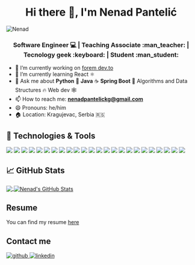 <h1 align="center">Hi there 👋, I'm Nenad Pantelić </h1>

<p align="left"> <img src="https://komarev.com/ghpvc/?username=NenadPantelic" alt="Nenad" /> </p>
  
<h3 align="center">Software Engineer 💻 | Teaching Associate :man_teacher: | Tecnology geek :keyboard: | Student :man_student:</h3>

- 🔭 I’m currently working on [forem dev.to](https://github.com/forem/forem)
- 🌱 I’m currently learning React ⚛️
- 💬 Ask me about **Python** :snake: **Java** :coffee: **Spring Boot** :leaves: Algorithms and Data Structures :fire: Web dev :spider_web:
- 📫 How to reach me: **nenadpantelickg@gmail.com**
- 😄 Pronouns: he/him
- :house: Location: Kragujevac, Serbia :serbia:


## 🔧 Technologies & Tools
![](https://img.shields.io/badge/OS-Linux-informational?style=flat&logo=linux&logoColor=white&color=2bbc8a)
![](https://img.shields.io/badge/OS-Windows-informational?style=flat&logo=windows&logoColor=white&color=2bbc8a)
![](https://img.shields.io/badge/Code-Python-informational?style=flat&logo=python&logoColor=white&color=2bbc8a)
![](https://img.shields.io/badge/Code-Java-informational?style=flat&logo=java&logoColor=white&color=2bbc8a)
![](https://img.shields.io/badge/Code-JavaScript-informational?style=flat&logo=javascript&logoColor=white&color=2bbc8a)
![](https://img.shields.io/badge/Code-C%23%20-information?&style=flat&logo=c#&logoColor=2bbc8a)
![](https://img.shields.io/badge/Code-Golang-informational?style=flat&logo=go&logoColor=white&color=2bbc8a)
![](https://img.shields.io/badge/Code-HTML5-informational?style=flat&logo=html5&logoColor=white&color=2bbc8a)
![](https://img.shields.io/badge/Code-CSS3-informational?style=flat&logo=css3&logoColor=white&color=2bbc8a)
![](https://img.shields.io/badge/Code-LaTeX-informational?style=flat&logo=latex&logoColor=white&color=2bbc8a)
![](https://img.shields.io/badge/Code-Markdown-informational?style=flat&logo=markdown&logoColor=white&color=2bbc8a)
![](https://img.shields.io/badge/Framework-React-informational?style=flat&logo=react&logoColor=white&color=2bbc8a)
![](https://img.shields.io/badge/Framework-Spring-informational?style=flat&logo=spring&logoColor=white&color=2bbc8a)
![](https://img.shields.io/badge/Framework-Django-informational?style=flat&logo=django&logoColor=white&color=2bbc8a)
![](https://img.shields.io/badge/Shell-Bash-informational?style=flat&logo=gnu-bash&logoColor=white&color=2bbc8a)
![](https://img.shields.io/badge/Database-MySQL-informational?style=flat&logo=mysql&logoColor=white&color=2bbc8a)
![](https://img.shields.io/badge/Database-PostgreSQL-informational?style=flat&logo=postgresql&logoColor=white&color=2bbc8a)
![](https://img.shields.io/badge/Tools-Docker-informational?style=flat&logo=docker&logoColor=white&color=2bbc8a)
![](https://img.shields.io/badge/VCS-git-informational?style=flat&logo=git&logoColor=white&color=2bbc8a)
![](https://img.shields.io/badge/VCS-GitHub-informational?style=flat&logo=GitHub&logoColor=white&color=2bbc8a)
![](https://img.shields.io/badge/VCS-GitLab-informational?style=flat&logo=GitLab&logoColor=white&color=2bbc8a)
![](https://img.shields.io/badge/Editor-Eclipse-informational?style=flat&logo=eclipse&logoColor=white&color=2bbc8a)
![](https://img.shields.io/badge/Editor-Pycharm-informational?style=flat&logo=pycharm&logoColor=white&color=2bbc8a)
![](https://img.shields.io/badge/Editor-VSCode-informational?style=flat&logo=visual-studio-coded&logoColor=white&color=2bbc8a)



## :chart_with_upwards_trend: GitHub Stats

<a href="https://github.com/NenadPantelic/">
  <img align="center" src="https://github-readme-stats.vercel.app/api/top-langs/?username=NenadPantelic&title_color=ffffff&text_color=c9cacc&icon_color=2bbc8a&bg_color=1d1f21" />
</a>
<a href="https://github.com/NenadPantelic/">
  <img align="center" src="https://github-readme-stats.vercel.app/api?username=nenadpantelic&show_icons=true&line_height=27&count_private=true&title_color=ffffff&text_color=c9cacc&icon_color=2bbc8a&bg_color=1d1f21" alt="Nenad's GitHub Stats" />
</a>

## Resume
You can find my resume [here](https://drive.google.com/file/d/1qJZHNu7Navfu35eTq6pawYL2Y4Aonokw/view?usp=sharing)

## Contact me  
<div>
<a href="https://github.com/NenadPantelic" target="_blank">
<img src=https://img.shields.io/badge/github-%2324292e.svg?&style=for-the-badge&logo=github&logoColor=white alt=github style="margin-bottom: 5px;" />
</a>
<a href="https://linkedin.com/in/nenad-pantelic" target="_blank">
<img src=https://img.shields.io/badge/linkedin-%231E77B5.svg?&style=for-the-badge&logo=linkedin&logoColor=white alt=linkedin style="margin-bottom: 5px;" />
</a>
</div> 



